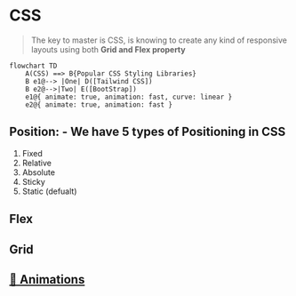 # **CSS**

> The key to master is CSS, is knowing to create any kind of responsive layouts using both **Grid and Flex property**

```mermaid
flowchart TD
    A(CSS) ==> B{Popular CSS Styling Libraries}
    B e1@--> |One| D([Tailwind CSS])
    B e2@-->|Two| E([BootStrap])
    e1@{ animate: true, animation: fast, curve: linear }
    e2@{ animate: true, animation: fast }

```

## **Position: -** We have 5 types of Positioning in CSS

1. Fixed
2. Relative
3. Absolute
4. Sticky
5. Static (defualt)

## **Flex**

## **Grid**

## **[🔗 Animations](./animationincss.md)**
